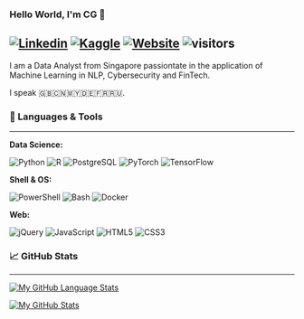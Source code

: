 ### Hello World, I'm CG 👋

[![Linkedin](https://img.shields.io/badge/-|%20sihcheeguan-blue?style=flat&logo=Linkedin&logoColor=white)](https://www.linkedin.com/in/sihcheeguan/)
[![Kaggle](https://img.shields.io/badge/-|%20ninjakira-20BEFF?style=flat&logo=kaggle&logoColor=white)](https://www.kaggle.com/ninjakira)
[![Website](https://img.shields.io/badge/-|%20ninjakira.github.io-47CCCC?style=flat&logo=Google-Chrome&logoColor=white)](https://ninjakira.github.io)
![visitors](https://visitor-badge.glitch.me/badge?page_id=ninjakira)
---

I am a Data Analyst from Singapore passiontate in the application of Machine Learning in NLP, Cybersecurity and FinTech.

I speak 🇬🇧🇨🇳🇲🇾🇩🇪🇫🇷🇷🇺.

### &#x1F527; Languages & Tools
---

**Data Science:**

![Python](https://img.shields.io/badge/-Python-informational?style=flat&logo=python&logoColor=white&color=2bbc8a&labelColor=505050)
![R](https://img.shields.io/badge/-R-informational?style=flat&logo=r&logoColor=white&color=2bbc8a&labelColor=505050)
![PostgreSQL](https://img.shields.io/badge/-SQL-informational?style=flat&logo=postgresql&logoColor=white&color=2bbc8a&labelColor=505050)
![PyTorch](https://img.shields.io/badge/-PyTorch-informational?style=flat&logo=pytorch&logoColor=white&color=2bbc8a&labelColor=505050)
![TensorFlow](https://img.shields.io/badge/-TensorFlow-informational?style=flat&logo=tensorflow&logoColor=white&color=2bbc8a&labelColor=505050)

**Shell & OS:**

![PowerShell](https://img.shields.io/badge/-PowerShell-informational?style=flat&logo=powershell&logoColor=white&color=2bbc8a&labelColor=505050)
![Bash](https://img.shields.io/badge/-Bash-informational?style=flat&logo=gnu-bash&logoColor=white&color=2bbc8a&labelColor=505050)
![Docker](https://img.shields.io/badge/-Docker-informational?style=flat&logo=docker&logoColor=white&color=2bbc8a&labelColor=505050)

**Web:**

![jQuery](https://img.shields.io/badge/%20-jQuery-informational?style=flat&logo=jquery&logoColor=white&color=2bbc8a&labelColor=505050)
![JavaScript](https://img.shields.io/badge/%20-JavaScript-informational?style=flat&logo=javascript&logoColor=white&color=2bbc8a&labelColor=505050)
![HTML5](https://img.shields.io/badge/%20-HTML-informational?style=flat&logo=html5&logoColor=white&color=2bbc8a&labelColor=505050)
![CSS3](https://img.shields.io/badge/%20-CSS-informational?style=flat&logo=css3&logoColor=white&color=2bbc8a&labelColor=505050)

### &#x1F4C8; GitHub Stats 
---

[![My GitHub Language Stats](https://github-readme-stats.vercel.app/api/top-langs/?username=ninjakira&langs_count=5&theme=tokyonight)]()

[![My GitHub Stats](https://github-readme-stats.vercel.app/api/?username=ninjakira&count_private=true&theme=tokyonight&showicons=true)]()

<!--
**ninjakira/ninjakira** is a ✨ _special_ ✨ repository because its `README.md` (this file) appears on your GitHub profile.

Here are some ideas to get you started:

- 🔭 I’m currently working on ...
- 🌱 I’m currently learning ...
- 👯 I’m looking to collaborate on ...
- 🤔 I’m looking for help with ...
- 💬 Ask me about ...
- 📫 How to reach me: ...
- 😄 Pronouns: ...
- ⚡ Fun fact: ...
-->
